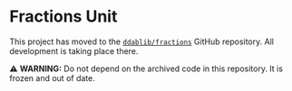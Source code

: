 # Fractions Unit

This project has moved to the [`ddablib/fractions`](https://github.com/ddablib/fractions) GitHub repository. All development is taking place there.

⚠️ **WARNING:** Do not depend on the archived code in this repository. It is frozen and out of date.

